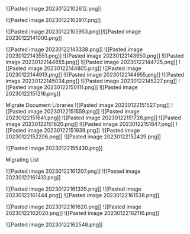 

![[Pasted image 20230122102612.png]]

![[Pasted image 20230122102917.png]]

![[Pasted image 20230122105953.png]]![[Pasted image 20230122141000.png]]

![[Pasted image 20230122143338.png]]
![[Pasted image 20230122143551.png]]
![[Pasted image 20230122143950.png]]
![[Pasted image 20230122144655.png]]
![[Pasted image 20230122144725.png]]
![[Pasted image 20230122144805.png]]
![[Pasted image 20230122144913.png]]
![[Pasted image 20230122144955.png]]
![[Pasted image 20230122145034.png]]
![[Pasted image 20230122145227.png]]
![[Pasted image 20230122150111.png]]
![[Pasted image 20230122151216.png]]


Migrate Document Libraries
![[Pasted image 20230122151527.png]]
![[Pasted image 20230122151559.png]]
![[Pasted image 20230122151641.png]]
![[Pasted image 20230122151726.png]]
![[Pasted image 20230122151820.png]]
![[Pasted image 20230122151847.png]]
![[Pasted image 20230122151939.png]]
![[Pasted image 20230122152206.png]]
![[Pasted image 20230122152429.png]]

![[Pasted image 20230122155430.png]]

Migrating List

![[Pasted image 20230122161207.png]]
![[Pasted image 20230122161413.png]]

![[Pasted image 20230122161335.png]]
![[Pasted image 20230122161444.png]]
![[Pasted image 20230122161538.png]]

![[Pasted image 20230122161620.png]]
![[Pasted image 20230122162020.png]]
![[Pasted image 20230122162116.png]]

![[Pasted image 20230122162548.png]]
